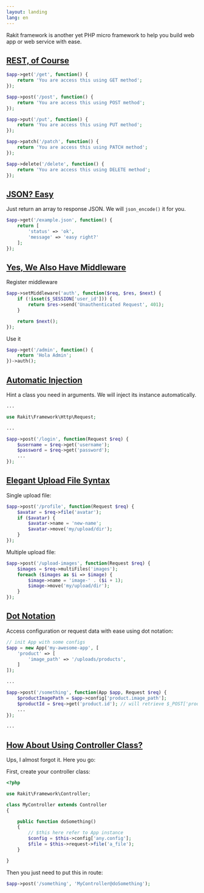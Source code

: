```yaml
---
layout: landing
lang: en
---
```


Rakit framework is another yet PHP micro framework to help you build web app or web service with ease.

<a id="rest"></a>
## [REST, of Course](#rest)

```php
$app->get('/get', function() {
    return 'You are access this using GET method';
});

$app->post('/post', function() {
    return 'You are access this using POST method';
});

$app->put('/put', function() {
    return 'You are access this using PUT method';
});

$app->patch('/patch', function() {
    return 'You are access this using PATCH method';
});

$app->delete('/delete', function() {
    return 'You are access this using DELETE method';
});
```

<a id="json-response"></a>
## [JSON? Easy](#json-response)
Just return an array to response JSON. We will <code>json_encode()</code> it for you.
```php
$app->get('/example.json', function() {
    return [
        'status' => 'ok',
        'message' => 'easy right?'
    ];
});
```

<a id="middleware"></a>
## [Yes, We Also Have Middleware](#middleware)

Register middleware

```php
$app->setMiddleware('auth', function($req, $res, $next) {
    if (!isset($_SESSION['user_id'])) {
        return $res->send('Unauthenticated Request', 401);          
    }

    return $next();
});
```

Use it

```php
$app->get('/admin', function() {
    return 'Hola Admin';
})->auth();
```

<a id="automatic-injection"></a>
## [Automatic Injection](#automatic-injection)

Hint a class you need in arguments. We will inject its instance automatically.

```php
...

use Rakit\Framework\Http\Request;

... 

$app->post('/login', function(Request $req) {
    $username = $req->get('username');
    $password = $req->get('password');
    ...
});
```

<a id="upload-file"></a>
## [Elegant Upload File Syntax](#upload-file)

Single upload file:

```php
$app->post('/profile', function(Request $req) {
    $avatar = $req->file('avatar');
    if ($avatar) {
        $avatar->name = 'new-name';
        $avatar->move('my/upload/dir');
    }
});
```

Multiple upload file:

```php
$app->post('/upload-images', function(Request $req) {
    $images = $req->multiFiles('images');
    foreach ($images as $i => $image) {
        $image->name = 'image-' . ($i + 1);
        $image->move('my/upload/dir');
    }
});
```

<a id="dot-notation"></a>
## [Dot Notation](#dot-notation)

Access configuration or request data with ease using dot notation:

```php
// init App with some configs
$app = new App('my-awesome-app', [
    'product' => [
        'image_path' => '/uploads/products',
    ] 
]);

...

$app->post('/something', function(App $app, Request $req) {
    $productImagePath = $app->config['product.image_path'];
    $productId = $req->get('product.id'); // will retrieve $_POST['product']['id']
    ...
});

...

```

<a id="controller"></a>
## [How About Using Controller Class?](#controller)

Ups, I almost forgot it. Here you go:

First, create your controller class:

```php
<?php

use Rakit\Framework\Controller;

class MyController extends Controller
{

    public function doSomething()
    {
        // $this here refer to App instance
        $config = $this->config['any.config'];
        $file = $this->request->file('a_file');
    }

}
```

Then you just need to put this in route:

```php
$app->post('/something', 'MyController@doSomething');
```
